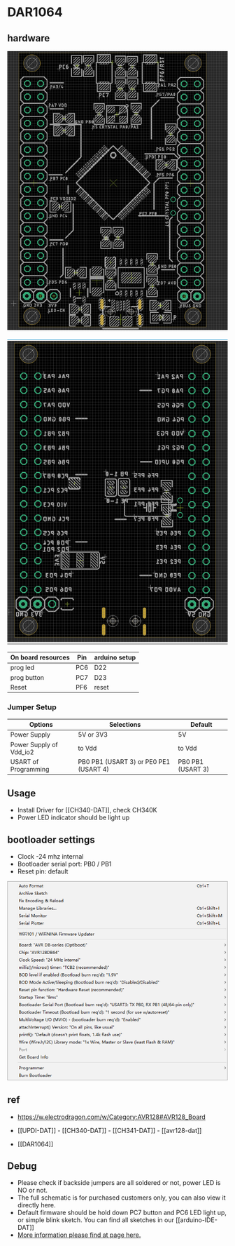 

# DAR1064 

## hardware 

![](30-27-16-19-04-2023.png)

![](14-28-16-19-04-2023.png)


| On board resources | Pin | arduino setup |
| ------------------ | --- | ------------- |
| prog led           | PC6 | D22           |
| prog button        | PC7 | D23           |
| Reset              | PF6 | reset         |


### Jumper Setup 

| Options                 | Selections                             | Default           |
| ----------------------- | -------------------------------------- | ----------------- |
| Power Supply            | 5V or 3V3                              | 5V                |
| Power Supply of Vdd_io2 | to Vdd                                 | to Vdd            |
| USART of Programming    | PB0 PB1 (USART 3) or PE0 PE1 (USART 4) | PB0 PB1 (USART 3) |



## Usage 

- Install Driver for [[CH340-DAT]], check CH340K
- Power LED indicator should be light up



## bootloader settings 

- Clock -24 mhz internal 
- Bootloader serial port: PB0 / PB1
- Reset pin: default 

![](55-05-18-02-02-2023.png)


## ref 
- https://w.electrodragon.com/w/Category:AVR128#AVR128_Board

- [[UPDI-DAT]] - [[CH340-DAT]] - [[CH341-DAT]] - [[avr128-dat]]

- [[DAR1064]] 





## Debug 

- Please check if backside jumpers are all soldered or not, power LED is NO or not.
- The full schematic is for purchased customers only, you can also view it directly here. 
- Default firmware should be hold down PC7 button and PC6 LED light up, or simple blink sketch. You can find all sketches in our [[arduino-IDE-DAT]]
- [More information please find at page here.](https://w2.electrodragon.com/Board/DAR/DAR1064-DAT/DAR1064-DAT.md)